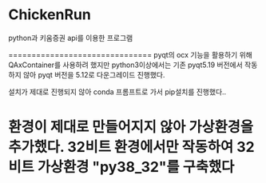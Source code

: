 # ChickenRun

python과 키움증권 api를 이용한 프로그램

===============================
pyqt의 ocx 기능을 활용하기 위해 QAxContainer를 사용하려
했지만 python3이상에서는 기존 pyqt5.19 버전에서 작동하지 않아
pyqt 버전을 5.12로 다운그레이드 진행했다.

설치가 제대로 진행되지 않아
conda 프롬프트로 가서 pip설치를 진행했다..


환경이 제대로 만들어지지 않아 가상환경을 추가했다.
32비트 환경에서만 작동하여 32비트 가상환경
"py38_32"를 구축했다
===============================
